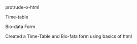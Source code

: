 protrude-o-html

Time-table

Bio-data Form

Created a Time-Table and Bio-fata form using basics of html

